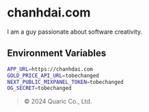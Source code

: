 # chanhdai.com

I am a guy passionate about software creativity.

## Environment Variables

```bash
APP_URL=https://chanhdai.com
GOLD_PRICE_API_URL=tobechanged
NEXT_PUBLIC_MIXPANEL_TOKEN=tobechanged
OG_SECRET=tobechanged

```
> © 2024 Quaric Co., Ltd.
